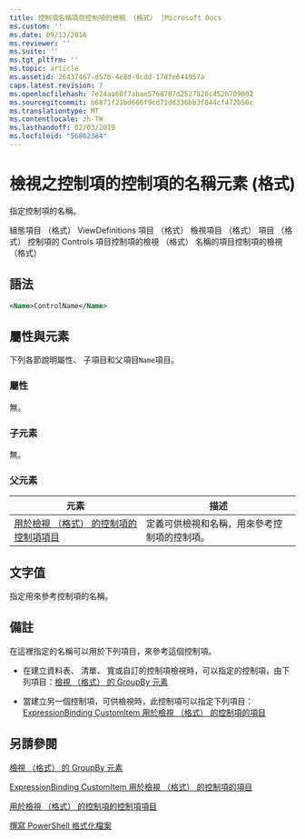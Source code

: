 ```yaml
---
title: 控制項名稱項目控制項的檢視 （格式） |Microsoft Docs
ms.custom: ''
ms.date: 09/13/2016
ms.reviewer: ''
ms.suite: ''
ms.tgt_pltfrm: ''
ms.topic: article
ms.assetid: 26437467-d578-4e8d-8cdd-17dfe644957a
caps.latest.revision: 7
ms.openlocfilehash: 7e24aa60f7abae5768707d2527826c452b709002
ms.sourcegitcommit: b6871f21bd666f9cd71dd336bb3f844cf472b56c
ms.translationtype: MT
ms.contentlocale: zh-TW
ms.lasthandoff: 02/03/2019
ms.locfileid: "56862384"
---
```

# <a name="name-element-for-control-for-controls-for-view-format"></a>檢視之控制項的控制項的名稱元素 (格式)

指定控制項的名稱。

組態項目 （格式） ViewDefinitions 項目 （格式） 檢視項目 （格式） 項目 （格式） 控制項的 Controls 項目控制項的檢視 （格式） 名稱的項目控制項的檢視 （格式）

## <a name="syntax"></a>語法

```xml
<Name>ControlName</Name>
```

## <a name="attributes-and-elements"></a>屬性與元素

下列各節說明屬性、 子項目和父項目`Name`項目。

### <a name="attributes"></a>屬性

無。

### <a name="child-elements"></a>子元素

無。

### <a name="parent-elements"></a>父元素

|元素|描述|
|-------------|-----------------|
|[用於檢視 （格式） 的控制項的控制項項目](./control-element-for-controls-for-view-format.md)|定義可供檢視和名稱，用來參考控制項的控制項。|

## <a name="text-value"></a>文字值

指定用來參考控制項的名稱。

## <a name="remarks"></a>備註

在這裡指定的名稱可以用於下列項目，來參考這個控制項。

- 在建立資料表、 清單、 寬或自訂的控制項檢視時，可以指定的控制項，由下列項目：[檢視 （格式） 的 GroupBy 元素](./groupby-element-for-view-format.md)

- 當建立另一個控制項，可供檢視時，此控制項可以指定下列項目：[ExpressionBinding CustomItem 用於檢視 （格式） 的控制項的項目](./expressionbinding-element-for-customitem-for-controls-for-view-format.md)

## <a name="see-also"></a>另請參閱

[檢視 （格式） 的 GroupBy 元素](./groupby-element-for-view-format.md)

[ExpressionBinding CustomItem 用於檢視 （格式） 的控制項的項目](./expressionbinding-element-for-customitem-for-controls-for-view-format.md)

[用於檢視 （格式） 的控制項的控制項項目](./control-element-for-controls-for-view-format.md)

[撰寫 PowerShell 格式化檔案](./writing-a-powershell-formatting-file.md)
